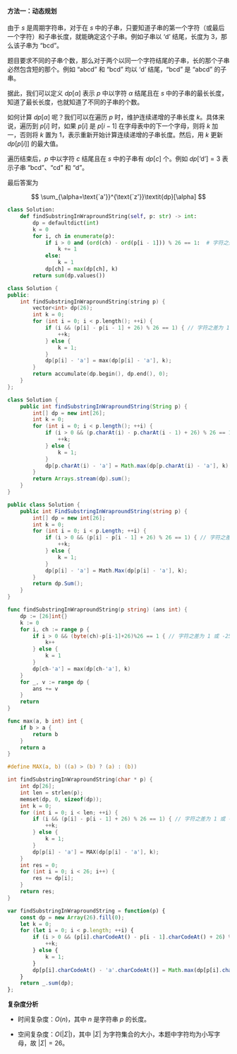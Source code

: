 #### 方法一：动态规划

由于 $s$ 是周期字符串，对于在 $s$ 中的子串，只要知道子串的第一个字符（或最后一个字符）和子串长度，就能确定这个子串。例如子串以 $\text{`d'}$ 结尾，长度为 $3$，那么该子串为 $\text{``bcd''}$。

题目要求不同的子串个数，那么对于两个以同一个字符结尾的子串，长的那个子串必然包含短的那个。例如 $\text{``abcd''}$ 和 $\text{``bcd''}$ 均以 $\text{`d'}$ 结尾，$\text{``bcd''}$ 是 $\text{``abcd''}$ 的子串。

据此，我们可以定义 $\textit{dp}[\alpha]$ 表示 $p$ 中以字符 $\alpha$ 结尾且在 $s$ 中的子串的最长长度，知道了最长长度，也就知道了不同的子串的个数。

如何计算 $\textit{dp}[\alpha]$ 呢？我们可以在遍历 $p$ 时，维护连续递增的子串长度 $k$。具体来说，遍历到 $p[i]$ 时，如果 $p[i]$ 是 $p[i-1]$ 在字母表中的下一个字母，则将 $k$ 加一，否则将 $k$ 置为 $1$，表示重新开始计算连续递增的子串长度。然后，用 $k$ 更新 $\textit{dp}[p[i]]$ 的最大值。

遍历结束后，$p$ 中以字符 $c$ 结尾且在 $s$ 中的子串有 $\textit{dp}[c]$ 个。例如 $\textit{dp}[\text{`d'}]=3$ 表示子串 $\text{``bcd''}$、$\text{``cd''}$ 和 $\text{``d''}$。

最后答案为 

$$
\sum_{\alpha=\text{`a'}}^{\text{`z'}}\textit{dp}[\alpha]
$$

```Python [sol1-Python3]
class Solution:
    def findSubstringInWraproundString(self, p: str) -> int:
        dp = defaultdict(int)
        k = 0
        for i, ch in enumerate(p):
            if i > 0 and (ord(ch) - ord(p[i - 1])) % 26 == 1:  # 字符之差为 1 或 -25
                k += 1
            else:
                k = 1
            dp[ch] = max(dp[ch], k)
        return sum(dp.values())
```

```C++ [sol1-C++]
class Solution {
public:
    int findSubstringInWraproundString(string p) {
        vector<int> dp(26);
        int k = 0;
        for (int i = 0; i < p.length(); ++i) {
            if (i && (p[i] - p[i - 1] + 26) % 26 == 1) { // 字符之差为 1 或 -25
                ++k;
            } else {
                k = 1;
            }
            dp[p[i] - 'a'] = max(dp[p[i] - 'a'], k);
        }
        return accumulate(dp.begin(), dp.end(), 0);
    }
};
```

```Java [sol1-Java]
class Solution {
    public int findSubstringInWraproundString(String p) {
        int[] dp = new int[26];
        int k = 0;
        for (int i = 0; i < p.length(); ++i) {
            if (i > 0 && (p.charAt(i) - p.charAt(i - 1) + 26) % 26 == 1) { // 字符之差为 1 或 -25
                ++k;
            } else {
                k = 1;
            }
            dp[p.charAt(i) - 'a'] = Math.max(dp[p.charAt(i) - 'a'], k);
        }
        return Arrays.stream(dp).sum();
    }
}
```

```C# [sol1-C#]
public class Solution {
    public int FindSubstringInWraproundString(string p) {
        int[] dp = new int[26];
        int k = 0;
        for (int i = 0; i < p.Length; ++i) {
            if (i > 0 && (p[i] - p[i - 1] + 26) % 26 == 1) { // 字符之差为 1 或 -25
                ++k;
            } else {
                k = 1;
            }
            dp[p[i] - 'a'] = Math.Max(dp[p[i] - 'a'], k);
        }
        return dp.Sum();
    }
}
```

```go [sol1-Golang]
func findSubstringInWraproundString(p string) (ans int) {
    dp := [26]int{}
    k := 0
    for i, ch := range p {
        if i > 0 && (byte(ch)-p[i-1]+26)%26 == 1 { // 字符之差为 1 或 -25
            k++
        } else {
            k = 1
        }
        dp[ch-'a'] = max(dp[ch-'a'], k)
    }
    for _, v := range dp {
        ans += v
    }
    return
}

func max(a, b int) int {
    if b > a {
        return b
    }
    return a
}
```

```C [sol1-C]
#define MAX(a, b) ((a) > (b) ? (a) : (b))

int findSubstringInWraproundString(char * p) {
    int dp[26];
    int len = strlen(p);
    memset(dp, 0, sizeof(dp));
    int k = 0;
    for (int i = 0; i < len; ++i) {
        if (i && (p[i] - p[i - 1] + 26) % 26 == 1) { // 字符之差为 1 或 -25
            ++k;
        } else {
            k = 1;
        }
        dp[p[i] - 'a'] = MAX(dp[p[i] - 'a'], k);
    }
    int res = 0;
    for (int i = 0; i < 26; i++) {
        res += dp[i];
    }
    return res;
}
```

```JavaScript [sol1-JavaScript]
var findSubstringInWraproundString = function(p) {
    const dp = new Array(26).fill(0);
    let k = 0;
    for (let i = 0; i < p.length; ++i) {
        if (i > 0 && (p[i].charCodeAt() - p[i - 1].charCodeAt() + 26) % 26 === 1) { // 字符之差为 1 或 -25
            ++k;
        } else {
            k = 1;
        }
        dp[p[i].charCodeAt() - 'a'.charCodeAt()] = Math.max(dp[p[i].charCodeAt() - 'a'.charCodeAt()], k);
    }
    return _.sum(dp);
};
```

**复杂度分析**

- 时间复杂度：$O(n)$，其中 $n$ 是字符串 $p$ 的长度。

- 空间复杂度：$O(|\Sigma|)$，其中 $|\Sigma|$ 为字符集合的大小，本题中字符均为小写字母，故 $|\Sigma|=26$。